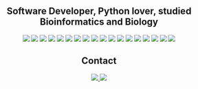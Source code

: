 
<h2 align='center'>
  Software Developer, Python lover, studied Bioinformatics and Biology
</h2>

<p align = "center">
  <img src="https://img.shields.io/badge/Python-FFD43B?style=for-the-badge&logo=python&logoColor=blue"/>
  <img src="https://img.shields.io/badge/FastAPI-009485.svg?style=for-the-badge&logo=fastapi&logoColor=white"/>
  <img src="https://img.shields.io/badge/Flask-000000?style=for-the-badge&logo=flask&logoColor=white"/>
  <img src="https://img.shields.io/badge/-AI-blue?style=for-the-badge"/>
  <img src="https://img.shields.io/badge/-LangChain-ff69b4?style=for-the-badge"/>
  <img src="https://custom-icon-badges.demolab.com/badge/Microsoft%20Azure-0089D6?style=for-the-badge&logo=msazure&logoColor=white"/>
  <img src="https://img.shields.io/badge/-behave-orange?style=for-the-badge"/>
  <img src="https://img.shields.io/badge/-WTForms-lightgrey?style=for-the-badge"/>
  <img src="https://img.shields.io/badge/Pandas-2C2D72?style=for-the-badge&logo=pandas&logoColor=white"/>
  <img src="https://img.shields.io/badge/-Bokeh-ff69b4?style=for-the-badge"/>
  <img src="https://img.shields.io/badge/-SQLAlchemy-red?style=for-the-badge"/>
  <img src="https://img.shields.io/badge/HTML5-E34F26?style=for-the-badge&logo=html5&logoColor=white"/>
  <img src="https://img.shields.io/badge/CSS3-1572B6?style=for-the-badge&logo=css3&logoColor=white"/>
  <img src="https://img.shields.io/badge/Figma-F24E1E?style=for-the-badge&logo=figma&logoColor=white"/>
  <img src="https://img.shields.io/badge/circleci-343434?style=for-the-badge&logo=circleci&logoColor=white"/>
  <img src="https://img.shields.io/badge/Codeship-004466?style=for-the-badge&logo=Codeship&logoColor=white"/>
  <img src="https://img.shields.io/badge/GitHub_Actions-2088FF?style=for-the-badge&logo=github-actions&logoColor=white"/>
  <img src="https://img.shields.io/badge/Google_Cloud-4285F4?style=for-the-badge&logo=google-cloud&logoColor=white"/>
</p>

<h2 align='center'>
  Contact
</h2>

<p align = "center">
  <a href="https://www.linkedin.com/in/laureanorp">
    <img src="https://custom-icon-badges.demolab.com/badge/LinkedIn-0A66C2?style=for-the-badge&logo=linkedin-white&logoColor=fff"/>
  </a>
  <a href="mailto:laureanorp@proton.me">
    <img src="https://img.shields.io/badge/Proton%20Mail-6D4AFF?style=for-the-badge&logo=protonmail&logoColor=fff"/>
  </a>
</p>
